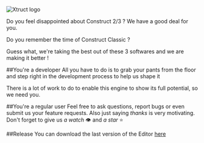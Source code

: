 ![Xtruct logo](https://cdn.discordapp.com/attachments/276347001980059659/276752307020890113/xtruct-logo2-1.png)

Do you feel disappointed about Construct 2/3 ?
We have a good deal for you.

Do you remember the time of Construct Classic ?

Guess what, we're taking the best out of these 3 softwares and we are making it better !

##You're a developer
All you have to do is to grab your pants from the floor and step right in the development process to help us shape it

There is a lot of work to do to enable this engine to show its full potential, so we need you.

##You're a regular user
Feel free to ask questions, report bugs or even submit us your feature requests.
Also just saying *thanks* is very motivating. Don't forget to give us *a watch* 👁 and *a star* ⭐️

##Release
You can download the last version of the Editor [here](https://github.com/Xtruct/Xtruct/releases)
